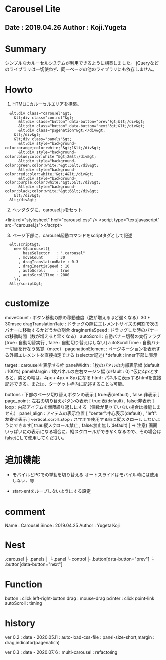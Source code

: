 Carousel Lite
==
Date   : 2019.04.26
Author : Koji.Yugeta
--


# Summary

  シンプルなカルーセルシステムが利用できるように構築しました。
  jQueryなどのライブラリは一切使わず、同一ページの他のライブラリにも依存しません。



# Howto

1. HTMLにカルーセルエリアを構築。
```
  &lt;div class="carousel"&gt;
    &lt;div class="control"&gt;
      &lt;div class="button" data-button="prev"&gt;&lt;/div&gt;
      &lt;div class="button" data-button="next"&gt;&lt;/div&gt;
      &lt;div class="pagenation"&gt;</div&gt;
    &lt;/div&gt;
    &lt;div class="panels"&gt;
      &lt;div style="background-color:orange;color:white;"&gt;1&lt;/div&gt;
      &lt;div style="background-color:blue;color:white;"&gt;2&lt;/div&gt;
      &lt;div style="background-color:green;color:white;"&gt;3&lt;/div&gt;
      &lt;div style="background-color:red;color:white;"&gt;4&lt;/div&gt;
      &lt;div style="background-color:purple;color:white;"&gt;5&lt;/div&gt;
      &lt;div style="background-color:black;color:white;"&gt;6&lt;/div&gt;
    &lt;/div&gt;
  &lt;/div&gt;
```

2. ヘッダタグに、carousel.jsをセット

  &lt;link rel="stylesheet" href="carousel.css" /&gt;
  &lt;script type="text/javascript" src="carousel.js"&gt;&lt;/script&gt;

3. ページ下部に、carousel起動コマンドをscriptタグとして記述
```
  &lt;script&gt;
    new $$carousel({
        baseSelector   : ".carousel"
      , moveCount      : 30
      , dragTranslationRate : 0.3
      , dragInertiaSpeed : 10
      , autoScroll     : true
      , autoScrollTime : 2000
    });
  &lt;/script&gt;
```


# customize

  moveCount            : ボタン移動の際の移動速度（数が増えるほど遅くなる）30 * 30msec
  dragTranslationRate  : ドラッグの際にエレメントサイズの何割で次のバナーに移動するかどうかの割合
  dragInertiaSpeed     : ドラッグした時のバナーの移動時間（数が増えると早くなる）
  autoScroll           : 自動バナー切替の実行フラグ [true : 自動切替実行 , false : 自動切り替えはしない]
  autoScrollTime       : 自動バナー切替を行なう感覚（msec）
  pagenationElement    : ページネーションを表示する外部エレメントを直接指定できる (selector記述) *default : inner下部に表示
    
  target               : carouselを表示する枠
  panelWidth           : 1枚のパネルの内部表示幅 (default : 100%)
  panelMargin          : 1枚パネルの左右マージン幅 (default : 0) *仮に4pxとすると、隣との幅は、4px + 4px = 8pxになる
  html                 : パネルに表示するhtmlを直接記述できる。または、ターゲット枠内に記述することも可能。
 
  buttons              : 下部のページ切り替えボタンの表示 [ true:表(default) , false:非表示 ]
  page_point           : 左右の切り替えボタンの表示 [ true:表(default) , false:非表示 ]
  loop                 : 内部アイテムを無限繰り返しにする（個数が足りていない場合は機能しません）
  panel_align          : アイテムの表示位置 [ "center":中心表示(default) , "left":左寄せ表示 ]
  vertical_scroll_stop : スマホで使用する時に縦スクロールしないようにできます[ true:縦スクロール禁止 , false:禁止無し(default) ]
                        -> 注意) 画面いっぱいにの表示になる場合に、縦スクロールができなくなるので、その場合はfalseにして使用してください。


# 追加機能
- モバイルとPCでの挙動を切り替える
  オートスライドはモバイル時には使用しない、等

- start-entをループしないようにする設定


# comment
  Name   : Carousel
  Since  : 2019.04.25
  Author : Yugeta Koji

  # Nest
  .carousel
  ├ .panels
  │ └  .panel
  └ control
    ├ .button[data-button="prev"]
    └ .button[data-button="next"]

  # Function
  button     : click left-right-button
  drag       : mouse-drag
  pointer    : click point-link
  autoScroll : timing

  # history
  ver 0.2 : date - 2020.05.11
          : auto-load-css-file
          : panel-size-short,margin
          : drag,indicator(pagenation)
          
  ver 0.3 : date - 2020.07.16
          : multi-carousel
          : refactoring



